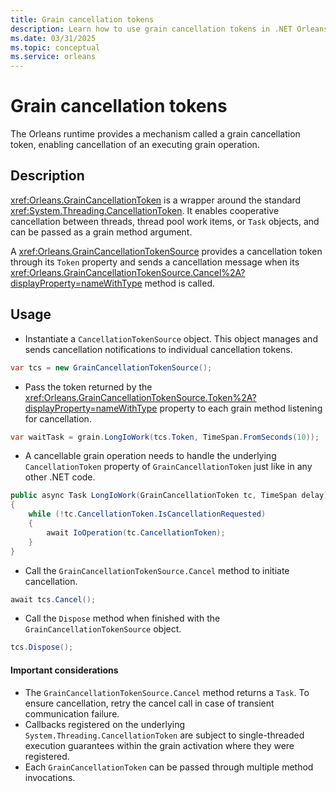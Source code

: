 ```yaml
---
title: Grain cancellation tokens
description: Learn how to use grain cancellation tokens in .NET Orleans.
ms.date: 03/31/2025
ms.topic: conceptual
ms.service: orleans
---
```


# Grain cancellation tokens

The Orleans runtime provides a mechanism called a grain cancellation token, enabling cancellation of an executing grain operation.

## Description

<xref:Orleans.GrainCancellationToken> is a wrapper around the standard <xref:System.Threading.CancellationToken>. It enables cooperative cancellation between threads, thread pool work items, or `Task` objects, and can be passed as a grain method argument.

A <xref:Orleans.GrainCancellationTokenSource> provides a cancellation token through its `Token` property and sends a cancellation message when its <xref:Orleans.GrainCancellationTokenSource.Cancel%2A?displayProperty=nameWithType> method is called.

## Usage

- Instantiate a `CancellationTokenSource` object. This object manages and sends cancellation notifications to individual cancellation tokens.

```csharp
var tcs = new GrainCancellationTokenSource();
```

- Pass the token returned by the <xref:Orleans.GrainCancellationTokenSource.Token%2A?displayProperty=nameWithType> property to each grain method listening for cancellation.

```csharp
var waitTask = grain.LongIoWork(tcs.Token, TimeSpan.FromSeconds(10));
```

- A cancellable grain operation needs to handle the underlying `CancellationToken` property of `GrainCancellationToken` just like in any other .NET code.

```csharp
public async Task LongIoWork(GrainCancellationToken tc, TimeSpan delay)
{
    while (!tc.CancellationToken.IsCancellationRequested)
    {
        await IoOperation(tc.CancellationToken);
    }
}
```

- Call the `GrainCancellationTokenSource.Cancel` method to initiate cancellation.

```csharp
await tcs.Cancel();
```

- Call the `Dispose` method when finished with the `GrainCancellationTokenSource` object.

```csharp
tcs.Dispose();
```

#### Important considerations

- The `GrainCancellationTokenSource.Cancel` method returns a `Task`. To ensure cancellation, retry the cancel call in case of transient communication failure.
- Callbacks registered on the underlying `System.Threading.CancellationToken` are subject to single-threaded execution guarantees within the grain activation where they were registered.
- Each `GrainCancellationToken` can be passed through multiple method invocations.
